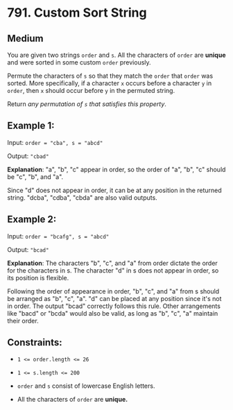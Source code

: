 # 791. Custom Sort String

## Medium

You are given two strings `order` and `s`. All the characters of `order` are **unique** and were sorted in some custom `order` previously.

Permute the characters of `s` so that they match the `order` that `order` was sorted. More specifically, if a character `x` occurs before a character `y` in `order`, then `x` should occur before `y` in the permuted string.

Return _any permutation of `s` that satisfies this property_.

## Example 1:

Input: `order = "cba", s = "abcd" `

Output: `"cbad" `

**Explanation**: "a", "b", "c" appear in order, so the order of "a", "b", "c" should be "c", "b", and "a".

Since "d" does not appear in order, it can be at any position in the returned string. "dcba", "cdba", "cbda" are also valid outputs.

## Example 2:

Input: `order = "bcafg", s = "abcd" `

Output: `"bcad" `

**Explanation**: The characters "b", "c", and "a" from order dictate the order for the characters in s. The character "d" in s does not appear in order, so its position is flexible.

Following the order of appearance in order, "b", "c", and "a" from s should be arranged as "b", "c", "a". "d" can be placed at any position since it's not in order. The output "bcad" correctly follows this rule. Other arrangements like "bacd" or "bcda" would also be valid, as long as "b", "c", "a" maintain their order.

## Constraints:

- `1 <= order.length <= 26`

- `1 <= s.length <= 200`

- `order` and `s` consist of lowercase English letters.

- All the characters of `order` are **unique.**
